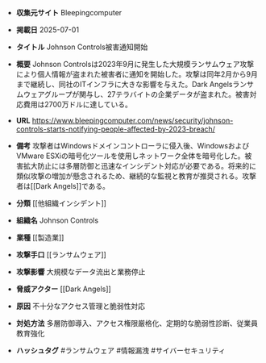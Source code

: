 - **収集元サイト**
Bleepingcomputer

- **掲載日**
2025-07-01

- **タイトル**
Johnson Controls被害通知開始

- **概要**
Johnson Controlsは2023年9月に発生した大規模ランサムウェア攻撃により個人情報が盗まれた被害者に通知を開始した。攻撃は同年2月から9月まで継続し、同社のITインフラに大きな影響を与えた。Dark Angelsランサムウェアグループが関与し、27テラバイトの企業データが盗まれた。被害対応費用は2700万ドルに達している。

- **URL**
https://www.bleepingcomputer.com/news/security/johnson-controls-starts-notifying-people-affected-by-2023-breach/

- **備考**
攻撃者はWindowsドメインコントローラに侵入後、WindowsおよびVMware ESXiの暗号化ツールを使用しネットワーク全体を暗号化した。被害拡大防止には多層防御と迅速なインシデント対応が必要である。将来的に類似攻撃の増加が懸念されるため、継続的な監視と教育が推奨される。攻撃者は[[Dark Angels]]である。

- **分類**
[[他組織インシデント]]

- **組織名**
Johnson Controls

- **業種**
[[製造業]]

- **攻撃手口**
[[ランサムウェア]]

- **攻撃影響**
大規模なデータ流出と業務停止

- **脅威アクター**
[[Dark Angels]]

- **原因**
不十分なアクセス管理と脆弱性対応

- **対処方法**
多層防御導入、アクセス権限厳格化、定期的な脆弱性診断、従業員教育強化

- **ハッシュタグ**
#ランサムウェア #情報漏洩 #サイバーセキュリティ
